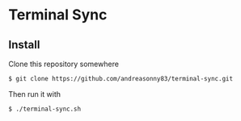 # Terminal Sync

## Install

Clone this repository somewhere

```sh
$ git clone https://github.com/andreasonny83/terminal-sync.git
```

Then run it with

```sh
$ ./terminal-sync.sh
```